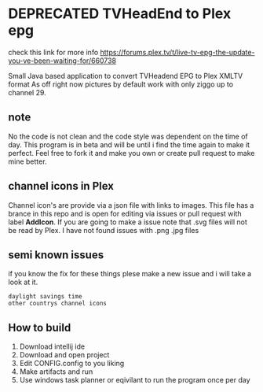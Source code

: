 # DEPRECATED TVHeadEnd to Plex epg

check this link for more info 
https://forums.plex.tv/t/live-tv-epg-the-update-you-ve-been-waiting-for/660738

Small Java based application to convert TVHeadend EPG to Plex XMLTV format
As off right now pictures by default work with only ziggo up to channel 29.

## note
No the code is not clean and the code style was dependent on the time of day. 
This program is in beta and will be until i find the time again to make it perfect.
Feel free to fork it and make you own or create pull request to make mine better.

## channel icons in Plex
Channel icon's are provide via a json file with links to images.
This file has a brance in this repo and is open for editing via issues or pull request with label **AddIcon**.
If you are going to make a issue note that .svg files will not be read by Plex.
I have not found issues with .png .jpg files

## semi known issues
if you know the fix for these things plese make a new issue and i will take a look at it.
```
daylight savings time
other countrys channel icons
```

## How to build
1. Download intellij ide
2. Download and open project
3. Edit CONFIG.config to you liking
4. Make artifacts and run
5. Use windows task planner or eqivilant to run the program once per day
